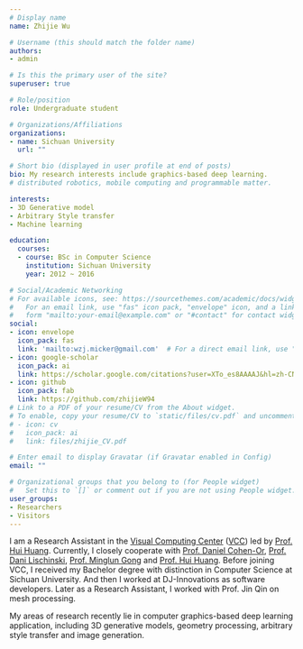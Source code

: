 ```yaml
---
# Display name
name: Zhijie Wu

# Username (this should match the folder name)
authors:
- admin

# Is this the primary user of the site?
superuser: true

# Role/position
role: Undergraduate student

# Organizations/Affiliations
organizations:
- name: Sichuan University
  url: ""

# Short bio (displayed in user profile at end of posts)
bio: My research interests include graphics-based deep learning.
# distributed robotics, mobile computing and programmable matter.

interests:
- 3D Generative model
- Arbitrary Style transfer
- Machine learning

education:
  courses:
  - course: BSc in Computer Science
    institution: Sichuan University
    year: 2012 ~ 2016

# Social/Academic Networking
# For available icons, see: https://sourcethemes.com/academic/docs/widgets/#icons
#   For an email link, use "fas" icon pack, "envelope" icon, and a link in the
#   form "mailto:your-email@example.com" or "#contact" for contact widget.
social:
- icon: envelope
  icon_pack: fas
  link: 'mailto:wzj.micker@gmail.com'  # For a direct email link, use "mailto:test@example.org".
- icon: google-scholar
  icon_pack: ai
  link: https://scholar.google.com/citations?user=XTo_es8AAAAJ&hl=zh-CN
- icon: github
  icon_pack: fab
  link: https://github.com/zhijieW94
# Link to a PDF of your resume/CV from the About widget.
# To enable, copy your resume/CV to `static/files/cv.pdf` and uncomment the lines below.  
# - icon: cv
#   icon_pack: ai
#   link: files/zhijie_CV.pdf

# Enter email to display Gravatar (if Gravatar enabled in Config)
email: ""

# Organizational groups that you belong to (for People widget)
#   Set this to `[]` or comment out if you are not using People widget.  
user_groups:
- Researchers
- Visitors
---
```


I am a Research Assistant in the [Visual Computing Center](https://vcc.tech/index.html) ([VCC](https://vcc.tech/index.html)) led by [Prof. Hui Huang](https://vcc.tech/~huihuang). Currently, I closely cooperate with [Prof. Daniel Cohen-Or](http://www.cs.tau.ac.il/~dcor/), [Prof. Dani Lischinski](http://danix3d.droppages.com/), [Prof. Minglun Gong](http://www.cs.mun.ca/~gong/) and [Prof. Hui Huang](https://vcc.tech/~huihuang). Before joining VCC, I received my Bachelor degree with distinction in Computer Science at Sichuan University. And then I worked at DJ-Innovations as software developers. Later as a Research Assistant, I worked with Prof. Jin Qin on mesh processing.

My areas of research recently lie in computer graphics-based deep learning application, including 3D generative models, geometry processing, arbitrary style transfer and image generation.

<!-- Nelson Bighetti is a professor of artificial intelligence at the Stanford AI Lab. His research interests include distributed robotics, mobile computing and programmable matter. He leads the Robotic Neurobiology group, which develops self-reconfiguring robots, systems of self-organizing robots, and mobile sensor networks. -->

<!-- Lorem ipsum dolor sit amet, consectetur adipiscing elit. Sed neque elit, tristique placerat feugiat ac, facilisis vitae arcu. Proin eget egestas augue. Praesent ut sem nec arcu pellentesque aliquet. Duis dapibus diam vel metus tempus vulputate. -->
